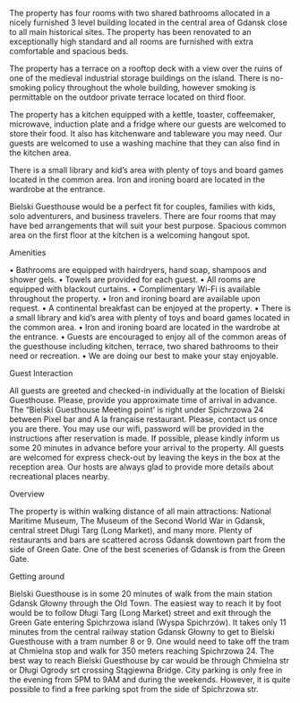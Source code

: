 The property has four rooms with two shared bathrooms allocated in a nicely furnished 3 level building located in the central area of Gdansk close to all main historical sites. The property has been renovated to an exceptionally high standard and all rooms are furnished with extra comfortable and spacious beds.

The property has a terrace on a rooftop deck with a view over the ruins of one of the medieval industrial storage buildings on the island. There is no-smoking policy throughout the whole building, however smoking is permittable on the outdoor private terrace located on third floor.

 The property has a kitchen equipped with a kettle, toaster, coffeemaker, microwave, induction plate and a fridge where our guests are welcomed to store their food. It also has kitchenware and tableware you may need. Our guests are welcomed to use a washing machine that they can also find in the kitchen area.

 There is a small library and kid’s area with plenty of toys and board games located in the common area. Iron and ironing board are located in the wardrobe at the entrance.

 Bielski Guesthouse would be a perfect fit for couples, families with kids, solo adventurers, and business travelers. There are four rooms that may have bed arrangements that will suit your best purpose. Spacious common area on the first floor at the kitchen is a welcoming hangout spot.

Amenities

• Bathrooms are equipped with hairdryers, hand soap, shampoos and shower gels.
• Towels are provided for each guest.
• All rooms are equipped with blackout curtains.
• Complimentary Wi-Fi is available throughout the property.
• Iron and ironing board are available upon request.
• A continental breakfast can be enjoyed at the property.
• There is a small library and kid’s area with plenty of toys and board games located in the common area.
• Iron and ironing board are located in the wardrobe at the entrance.
• Guests are encouraged to enjoy all of the common areas of the guesthouse including kitchen, terrace, two shared bathrooms to their need or recreation.
• We are doing our best to make your stay enjoyable.

Guest Interaction

All guests are greeted and checked-in individually at the location of Bielski Guesthouse. Please, provide you approximate time of arrival in advance.
The “Bielski Guesthouse Meeting point’ is right under Spichrzowa 24 between Pixel bar and A la française restaurant. Please, contact us once you are there. You may use our wifi, password will be provided in the instructions after reservation is made.
If possible, please kindly inform us some 20 minutes in advance before your arrival to the property.
All guests are welcomed for express check-out by leaving the keys in the box at the reception area.
Our hosts are always glad to provide more details about recreational places nearby.

Overview

The property is within walking distance of all main attractions: National Maritime Museum, The Museum of the Second World War in Gdansk, central street Długi Targ (Long Market), and many more. Plenty of restaurants and bars are scattered across Gdansk downtown part from the side of Green Gate. One of the best sceneries of Gdansk is from the Green Gate.

Getting around

Bielski Guesthouse is in some 20 minutes of walk from the main station Gdansk Głowny through the Old Town. The easiest way to reach it by foot would be to follow Długi Targ (Long Market) street and exit through the Green Gate entering Spichrzowa island (Wyspa Spichrzów).
It takes only 11 minutes from the central railway station Gdansk Głowny to get to Bielski Guesthouse with a tram number 8 or 9. One would need to take off the tram at Chmielna stop and walk for 350 meters reaching Spichrzowa 24.
The best way to reach Bielski Guesthouse by car would be through Chmielna str or Długi Ogrody srt crossing Stągiewna Bridge. City parking is only free in the evening from 5PM to 9AM and during the weekends. However, it is quite possible to find a free parking spot from the side of Spichrzowa str.